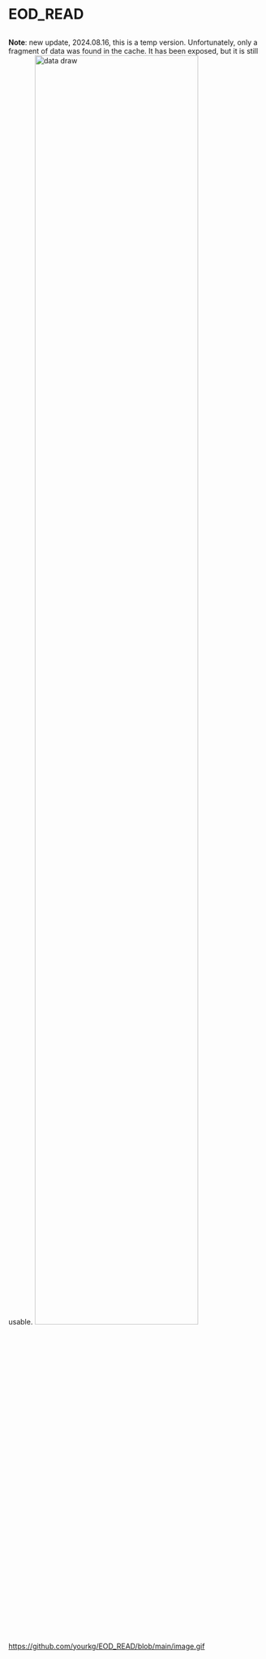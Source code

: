 # EOD_READ
## 
**Note**: new update, 2024.08.16, this is a temp version. Unfortunately, only a fragment of data was found in the cache. It has been exposed, but it is still usable.
<img src="https://github.com/yourkg/EOD_READ/edit/main/image.gif" alt="data draw" width="80%" />
https://github.com/yourkg/EOD_READ/blob/main/image.gif
